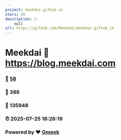 ```yaml
---
project: meekdai.github.io
stars: 45
description: |-
    null
url: https://github.com/Meekdai/meekdai.github.io
---
```


# Meekdai :link: https://blog.meekdai.com 
### :page_facing_up: [58](https://blog.meekdai.com/tag.html) 
### :speech_balloon: 386 
### :hibiscus: 135948 
### :alarm_clock: 2025-07-25 18:26:19 
### Powered by :heart: [Gmeek](https://github.com/Meekdai/Gmeek)

